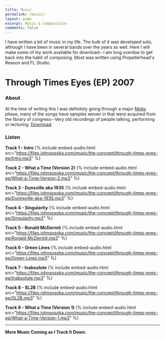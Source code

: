 ```yaml
---
title: Music
permalink: /music/
layout: page
excerpt: Music & Composition
comments: false
---
```


I have written a bit of music in my life. The bulk of it was developed solo, although I have been in several bands
over the years as well. Here I will make some of my work available for download--I am long overdue to get back into
the habit of composing. Most was written using Propellerhead's Reason and FL Studio.


# Through Times Eyes (EP) 2007
### About
At the time of writing this I was definitely going through a major [Moby](https://en.wikipedia.org/wiki/Moby)  phase, 
many of the songs have samples woven in that were acquired from the library of congress--Very old recordings of people 
talking, performing or lecturing. [Download](https://files.johnsosoka.com/music/the-concept/through-times-eyes-ep/Through-Times-Eyes-2007.zip).

### Listen

**Track 1 - Intro**
{% include embed-audio.html src="https://files.johnsosoka.com/music/the-concept/through-times-eyes-ep/Intro.mp3" %}

**Track 2 - What a Time (Version 2)**
{% include embed-audio.html src="https://files.johnsosoka.com/music/the-concept/through-times-eyes-ep/What-a-Time-Version-2.mp3" %}

**Track 3 - Dunsville aka 1935**
{% include embed-audio.html src="https://files.johnsosoka.com/music/the-concept/through-times-eyes-ep/Dunnsville-aka-1935.mp3" %}

**Track 4 - Singularity**
{% include embed-audio.html src="https://files.johnsosoka.com/music/the-concept/through-times-eyes-ep/Singularity.mp3" %}

**Track 5 - Ronald McDermit**
{% include embed-audio.html src="https://files.johnsosoka.com/music/the-concept/through-times-eyes-ep/Ronald-McDermit.mp3" %}

**Track 6 - Green Lines**
{% include embed-audio.html src="https://files.johnsosoka.com/music/the-concept/through-times-eyes-ep/Green-Lines.mp3" %}

**Track 7 - Inabsolute**
{% include embed-audio.html src="https://files.johnsosoka.com/music/the-concept/through-times-eyes-ep/Inabsolute.mp3" %}

**Track 8 - SL2B**
{% include embed-audio.html src="https://files.johnsosoka.com/music/the-concept/through-times-eyes-ep/SL2B.mp3" %}

**Track 9 - What a Time (Version 1)**
{% include embed-audio.html src="https://files.johnsosoka.com/music/the-concept/through-times-eyes-ep/What-a-Time-Version-1.mp3" %}


-------------------------------


**More Music Coming as I Track It Down.**